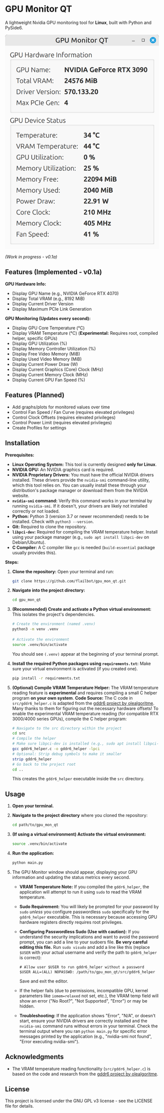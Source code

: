 # GPU Monitor QT

A lightweight Nvidia GPU monitoring tool for **Linux**, built with Python and PySide6.

![GPU Monitor QT Screenshot](./assets/gpu_mon_qt.png)

*(Work in progress - v0.1a)*

## Features (Implemented - v0.1a)

**GPU Hardware Info:**
*   Display GPU Name (e.g., NVIDIA GeForce RTX 4070)
*   Display Total VRAM (e.g., 8192 MiB)
*   Display Current Driver Version
*   Display Maximum PCIe Link Generation

**GPU Monitoring (Updates every second):**
*   Display GPU Core Temperature (°C)
*   Display VRAM Temperature (°C) (**Experimental:** Requires root, compiled helper, specific GPUs)
*   Display GPU Utilization (%)
*   Display Memory Controller Utilization (%)
*   Display Free Video Memory (MiB)
*   Display Used Video Memory (MiB)
*   Display Current Power Draw (W)
*   Display Current Graphics (Core) Clock (MHz)
*   Display Current Memory Clock (MHz)
*   Display Current GPU Fan Speed (%)

## Features (Planned)
*   Add graphs/plots for monitored values over time
*   Control Fan Speed / Fan Curve (requires elevated privileges)
*   Control Clock Offsets (requires elevated privileges)
*   Control Power Limit (requires elevated privileges)
*   Create Profiles for settings

## Installation

**Prerequisites:**

*   **Linux Operating System:** This tool is currently designed **only for Linux**.
*   **NVIDIA GPU:** An NVIDIA graphics card is required.
*   **NVIDIA Proprietary Drivers:** You must have the official NVIDIA drivers installed. These drivers provide the `nvidia-smi` command-line utility, which this tool relies on. You can usually install these through your distribution's package manager or download them from the NVIDIA website.
*   **`nvidia-smi` command:** Verify this command works in your terminal by running `nvidia-smi`. If it doesn't, your drivers are likely not installed correctly or not loaded.
*   **Python:** Python 3 (version 3.7 or newer recommended) needs to be installed. Check with `python3 --version`.
*   **Git:** Required to clone the repository.
*   **`libpci-dev`:** Required for compiling the VRAM temperature helper. Install using your package manager (e.g., `sudo apt install libpci-dev` on Debian/Ubuntu).
*   **C Compiler:** A C compiler like `gcc` is needed (`build-essential` package usually provides this).

**Steps:**

1.  **Clone the repository:**
    Open your terminal and run:
    ```bash
    git clone https://github.com/flailbot/gpu_mon_qt.git
    ```

2.  **Navigate into the project directory:**
    ```bash
    cd gpu_mon_qt
    ```

3.  **(Recommended) Create and activate a Python virtual environment:**
    This isolates the project's dependencies.
    ```bash
    # Create the environment (named .venv)
    python3 -m venv .venv

    # Activate the environment
    source .venv/bin/activate
    ```
    You should see `(.venv)` appear at the beginning of your terminal prompt.

4.  **Install the required Python packages using `requirements.txt`:**
    Make sure your virtual environment is activated (if you created one).
    ```bash
    pip install -r requirements.txt
    ```

5.  **(Optional) Compile VRAM Temperature Helper:**
    The VRAM temperature reading feature is **experimental** and requires compiling a small C helper program **on your own system**.
    **Code Source:** The C code in `src/gddr6_helper.c` is adapted from the [gddr6 project by olealgoritme](https://github.com/olealgoritme/gddr6). Many thanks to them for figuring out the necessary hardware offsets!
    To enable the experimental VRAM temperature reading (for compatible RTX 3000/4000 series GPUs), compile the C helper program:
    ```bash
    # Navigate to the src directory within the project
    cd src
    # Compile the helper
    # Make sure libpci-dev is installed (e.g., sudo apt install libpci-dev on Debian/Ubuntu)
    gcc gddr6_helper.c -o gddr6_helper -lpci
    # Optional: Strip debug symbols to make it smaller
    strip gddr6_helper
    # Go back to the project root
    cd ..
    ```
    This creates the `gddr6_helper` executable inside the `src` directory.
## Usage

1.  **Open your terminal.**

2.  **Navigate to the project directory** where you cloned the repository:
    ```bash
    cd path/to/gpu_mon_qt
    ```

3.  **(If using a virtual environment) Activate the virtual environment:**
    ```bash
    source .venv/bin/activate
    ```

4.  **Run the application:**
    ```bash
    python main.py
    ```

5.  The GPU Monitor window should appear, displaying your GPU information and updating the status metrics every second.

    *   **VRAM Temperature Note:** If you compiled the `gddr6_helper`, the application will attempt to run it using `sudo` to read the VRAM temperature.
    *   **Sudo Requirement:** You will likely be prompted for your password by `sudo` *unless* you configure passwordless `sudo` specifically for the `gddr6_helper` executable. This is necessary because accessing GPU hardware registers directly requires root privileges.
    *   **Configuring Passwordless Sudo (Use with caution):**
        If you understand the security implications and want to avoid the password prompt, you can add a line to your sudoers file. **Be very careful editing this file.** Run `sudo visudo` and add a line like this (replace `$USER` with your actual username and verify the path to `gddr6_helper` is correct):
        ```
        # Allow user $USER to run gddr6_helper without a password
        $USER ALL=(ALL) NOPASSWD: /path/to/gpu_mon_qt/src/gddr6_helper
        ```
        Save and exit the editor.
    *   If the helper fails (due to permissions, incompatible GPU, kernel parameters like `iomem=relaxed` not set, etc.), the VRAM temp field will show an error ("No Root?", "Not Supported", "Error") or may be hidden.

    *   **Troubleshooting:** If the application shows "Error", "N/A", or doesn't start, ensure your NVIDIA drivers are correctly installed and the `nvidia-smi` command runs without errors in your terminal. Check the terminal output where you ran `python main.py` for specific error messages printed by the application (e.g., "nvidia-smi not found", "Error executing nvidia-smi").

## Acknowledgments

*   The VRAM temperature reading functionality (`src/gddr6_helper.c`) is based on the code and research from the [gddr6 project by olealgoritme](https://github.com/olealgoritme/gddr6).

## License

This project is licensed under the GNU GPL v3 license - see the LICENSE file for details.